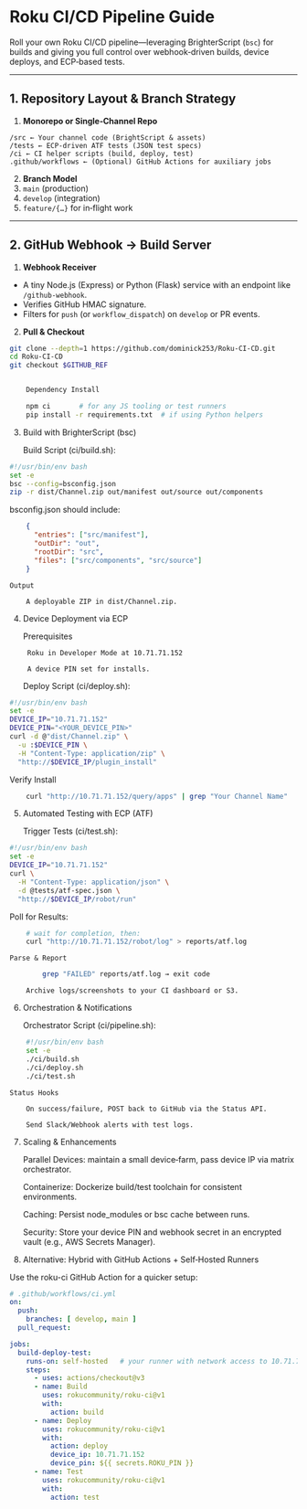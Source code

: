 # Roku CI/CD Pipeline Guide

Roll your own Roku CI/CD pipeline—leveraging BrighterScript (`bsc`) for builds and giving you full control over webhook‑driven builds, device deploys, and ECP‑based tests.

---

## 1. Repository Layout & Branch Strategy

1. **Monorepo or Single‑Channel Repo**  
```
/src ← Your channel code (BrightScript & assets)
/tests ← ECP‑driven ATF tests (JSON test specs)
/ci ← CI helper scripts (build, deploy, test)
.github/workflows ← (Optional) GitHub Actions for auxiliary jobs
```
2. **Branch Model**  
1. `main` (production)  
2. `develop` (integration)  
3. `feature/{…}` for in‑flight work  

---

## 2. GitHub Webhook → Build Server

1. **Webhook Receiver**  
- A tiny Node.js (Express) or Python (Flask) service with an endpoint like `/github-webhook`.  
- Verifies GitHub HMAC signature.  
- Filters for `push` (or `workflow_dispatch`) on `develop` or PR events.  

2. **Pull & Checkout**
  
```bash
git clone --depth=1 https://github.com/dominick253/Roku-CI-CD.git
cd Roku-CI-CD
git checkout $GITHUB_REF


    Dependency Install

    npm ci       # for any JS tooling or test runners
    pip install -r requirements.txt  # if using Python helpers
```

3. Build with BrighterScript (bsc)

    Build Script (ci/build.sh):
```bash
#!/usr/bin/env bash
set -e
bsc --config=bsconfig.json
zip -r dist/Channel.zip out/manifest out/source out/components
```

bsconfig.json should include:

```json
    {
      "entries": ["src/manifest"],
      "outDir": "out",
      "rootDir": "src",
      "files": ["src/components", "src/source"]
    }
```

    Output

        A deployable ZIP in dist/Channel.zip.

4. Device Deployment via ECP

    Prerequisites

        Roku in Developer Mode at 10.71.71.152

        A device PIN set for installs.

    Deploy Script (ci/deploy.sh):

```bash
#!/usr/bin/env bash
set -e
DEVICE_IP="10.71.71.152"
DEVICE_PIN="<YOUR_DEVICE_PIN>"
curl -d @"dist/Channel.zip" \
  -u :$DEVICE_PIN \
  -H "Content-Type: application/zip" \
  "http://$DEVICE_IP/plugin_install"
```

Verify Install

```bash
    curl "http://10.71.71.152/query/apps" | grep "Your Channel Name"
```

5. Automated Testing with ECP (ATF)

    Trigger Tests (ci/test.sh):

```bash
#!/usr/bin/env bash
set -e
DEVICE_IP="10.71.71.152"
curl \
  -H "Content-Type: application/json" \
  -d @tests/atf-spec.json \
  "http://$DEVICE_IP/robot/run"
```

Poll for Results:

```bash
    # wait for completion, then:
    curl "http://10.71.71.152/robot/log" > reports/atf.log
```

    Parse & Report
```bash
        grep "FAILED" reports/atf.log → exit code
```
        Archive logs/screenshots to your CI dashboard or S3.

6. Orchestration & Notifications

    Orchestrator Script (ci/pipeline.sh):
```bash
    #!/usr/bin/env bash
    set -e
    ./ci/build.sh
    ./ci/deploy.sh
    ./ci/test.sh
```

    Status Hooks

        On success/failure, POST back to GitHub via the Status API.

        Send Slack/Webhook alerts with test logs.

7. Scaling & Enhancements

    Parallel Devices: maintain a small device‑farm, pass device IP via matrix orchestrator.

    Containerize: Dockerize build/test toolchain for consistent environments.

    Caching: Persist node_modules or bsc cache between runs.

    Security: Store your device PIN and webhook secret in an encrypted vault (e.g., AWS Secrets Manager).

8. Alternative: Hybrid with GitHub Actions + Self‑Hosted Runners

Use the roku-ci GitHub Action for a quicker setup:

```yml
# .github/workflows/ci.yml
on:
  push:
    branches: [ develop, main ]
  pull_request:

jobs:
  build-deploy-test:
    runs-on: self-hosted   # your runner with network access to 10.71.71.152
    steps:
      - uses: actions/checkout@v3
      - name: Build
        uses: rokucommunity/roku-ci@v1
        with:
          action: build
      - name: Deploy
        uses: rokucommunity/roku-ci@v1
        with:
          action: deploy
          device_ip: 10.71.71.152
          device_pin: ${{ secrets.ROKU_PIN }}
      - name: Test
        uses: rokucommunity/roku-ci@v1
        with:
          action: test
```
